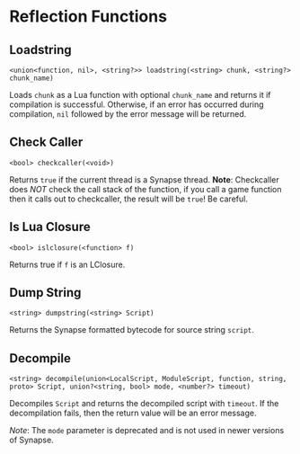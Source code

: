 # Reflection Functions

## Loadstring
```syn
<union<function, nil>, <string?>> loadstring(<string> chunk, <string?> chunk_name)  
```
Loads `chunk` as a Lua function with optional `chunk_name` and returns it if compilation is successful. Otherwise, if an error has occurred during compilation, `nil` followed by the error message will be returned.
## Check Caller
```syn
<bool> checkcaller(<void>)  
```
Returns `true` if the current thread is a Synapse thread. **Note**: Checkcaller does *NOT* check the call stack of the function, if you call a game function then it calls out to checkcaller, the result will be `true`! Be careful.
## Is Lua Closure
```syn
<bool> islclosure(<function> f)  
```
Returns true if `f` is an LClosure.
## Dump String
```syn
<string> dumpstring(<string> Script)  
```
Returns the Synapse formatted bytecode for source string `script`.
## Decompile
```syn
<string> decompile(union<LocalScript, ModuleScript, function, string, proto> Script, union?<string, bool> mode, <number?> timeout)  
```
Decompiles `Script` and returns the decompiled script with `timeout`. If the decompilation fails, then the return value will be an error message.

*Note*: The `mode` parameter is deprecated and is not used in newer versions of Synapse.